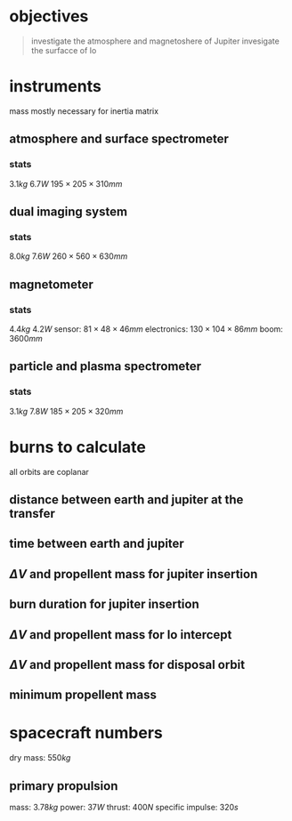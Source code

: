 # objectives
>investigate the atmosphere and magnetoshere of Jupiter
>invesigate the surfacce of Io

# instruments

mass mostly necessary for inertia matrix

## atmosphere and surface spectrometer

### stats
$3.1kg$
$6.7W$
$195 \times 205 \times 310 mm$

## dual imaging system

### stats
$8.0kg$
$7.6W$
$260\times 560 \times 630 mm$

## magnetometer

### stats
$4.4kg$
$4.2W$
sensor: $81\times 48 \times 46 mm$
electronics: $130 \times 104 \times 86 mm$
boom: $3600 mm$

## particle and plasma spectrometer

### stats
$3.1 kg$
$7.8W$
$185\times 205 \times320 mm$

# burns to calculate

all orbits are coplanar

## distance between earth and jupiter at the transfer
## time between earth and jupiter
## $\Delta V$ and propellent mass for jupiter insertion
## burn duration for jupiter insertion
## $\Delta V$ and propellent mass for Io intercept
## $\Delta V$ and propellent mass for disposal orbit
## minimum propellent mass

# spacecraft numbers
dry mass: $550kg$
## primary propulsion
mass: $3.78 kg$
power: $37W$
thrust: $400N$
specific impulse: $320s$
